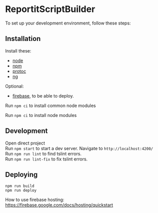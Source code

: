 # ReportitScriptBuilder

To set up your development environment, follow these steps:

## Installation
Install these:
* [node](https://nodejs.org/)
* [npm](https://www.npmjs.com/)
* [protoc](https://github.com/protocolbuffers/protobuf/releases)
* [ng](https://angular.io/)

Optional:
* [firebase](https://firebase.google.com/docs/hosting/quickstart), to be able to deploy.

Run `npm ci` to install common node modules  

Run `npm ci` to install node modules  

## Development
Open direct project  
Run `npm start` to start a dev server. Navigate to `http://localhost:4200/`  
Run `npm run lint` to find tslint errors.  
Run `npm run lint-fix` to fix tslint errors.  

## Deploying
```
npm run build
npm run deploy
```

How to use firebase hosting:  
https://firebase.google.com/docs/hosting/quickstart  
